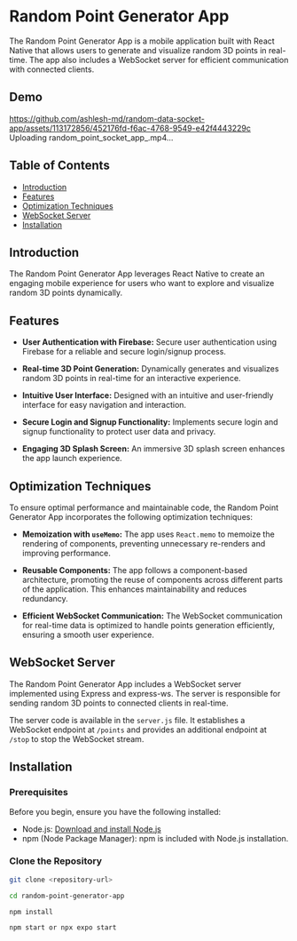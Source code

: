 # Random Point Generator App

The Random Point Generator App is a mobile application built with React Native that allows users to generate and visualize random 3D points in real-time. The app also includes a WebSocket server for efficient communication with connected clients.

## Demo

https://github.com/ashlesh-md/random-data-socket-app/assets/113172856/452176fd-f6ac-4768-9549-e42f4443229c
Uploading random_point_socket_app_.mp4…

## Table of Contents

- [Introduction](#introduction)
- [Features](#features)
- [Optimization Techniques](#optimization-techniques)
- [WebSocket Server](#websocket-server)
- [Installation](#installation)

## Introduction

The Random Point Generator App leverages React Native to create an engaging mobile experience for users who want to explore and visualize random 3D points dynamically.

## Features

- **User Authentication with Firebase:** Secure user authentication using Firebase for a reliable and secure login/signup process.

- **Real-time 3D Point Generation:** Dynamically generates and visualizes random 3D points in real-time for an interactive experience.

- **Intuitive User Interface:** Designed with an intuitive and user-friendly interface for easy navigation and interaction.

- **Secure Login and Signup Functionality:** Implements secure login and signup functionality to protect user data and privacy.

- **Engaging 3D Splash Screen:** An immersive 3D splash screen enhances the app launch experience.

## Optimization Techniques

To ensure optimal performance and maintainable code, the Random Point Generator App incorporates the following optimization techniques:

- **Memoization with `useMemo`:** The app uses `React.memo` to memoize the rendering of components, preventing unnecessary re-renders and improving performance.

- **Reusable Components:** The app follows a component-based architecture, promoting the reuse of components across different parts of the application. This enhances maintainability and reduces redundancy.

- **Efficient WebSocket Communication:** The WebSocket communication for real-time data is optimized to handle points generation efficiently, ensuring a smooth user experience.

## WebSocket Server

The Random Point Generator App includes a WebSocket server implemented using Express and express-ws. The server is responsible for sending random 3D points to connected clients in real-time.

The server code is available in the `server.js` file. It establishes a WebSocket endpoint at `/points` and provides an additional endpoint at `/stop` to stop the WebSocket stream.

## Installation

### Prerequisites

Before you begin, ensure you have the following installed:

- Node.js: [Download and install Node.js](https://nodejs.org/)
- npm (Node Package Manager): npm is included with Node.js installation.

### Clone the Repository

```bash
git clone <repository-url>

cd random-point-generator-app

npm install

npm start or npx expo start

```
